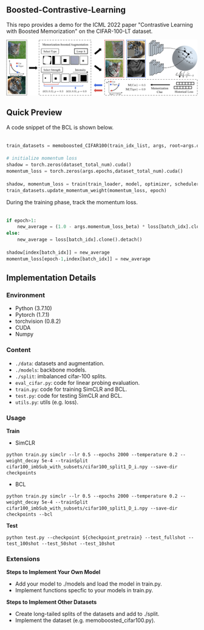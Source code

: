 ## Boosted-Contrastive-Learning

This repo provides a demo for the ICML 2022 paper "Contrastive Learning with Boosted Memorization" on the CIFAR-100-LT dataset. 

<div align="left">
  <img src="figures/methods.jpg" width="1000px" />
</div>

## Quick Preview
A code snippet of the BCL is shown below. 

```python

train_datasets = memoboosted_CIFAR100(train_idx_list, args, root=args.data_folder, train=True)

# initialize momentum loss
shadow = torch.zeros(dataset_total_num).cuda()
momentum_loss = torch.zeros(args.epochs,dataset_total_num).cuda()

shadow, momentum_loss = train(train_loader, model, optimizer, scheduler, epoch, log, shadow, momentum_loss, args=args)
train_datasets.update_momentum_weight(momentum_loss, epoch)

```

During the training phase, track the momentum loss. 

```python

if epoch>1:
    new_average = (1.0 - args.momentum_loss_beta) * loss[batch_idx].clone().detach() + args.momentum_loss_beta * shadow[index[batch_idx]]
else:
    new_average = loss[batch_idx].clone().detach()
    
shadow[index[batch_idx]] = new_average
momentum_loss[epoch-1,index[batch_idx]] = new_average

```

## Implementation Details

### Environment
- Python (3.7.10)
- Pytorch (1.7.1)
- torchvision (0.8.2)
- CUDA
- Numpy

### Content

- ```./data```: datasets and augmentation.
- ```./models```: backbone models.
- ```./split```: imbalanced cifar-100 splits.
- ```eval_cifar.py```: code for linear probing evaluation.
- ```train.py```: code for training SimCLR and BCL.
- ```test.py```: code for testing SimCLR and BCL.
- ```utils.py```: utils (e.g. loss).

### Usage

**Train**

- SimCLR
```train SimCLR
python train.py simclr --lr 0.5 --epochs 2000 --temperature 0.2 --weight_decay 5e-4 --trainSplit cifar100_imbSub_with_subsets/cifar100_split1_D_i.npy --save-dir checkpoints
```

- BCL
```train BCL
python train.py simclr --lr 0.5 --epochs 2000 --temperature 0.2 --weight_decay 5e-4 --trainSplit cifar100_imbSub_with_subsets/cifar100_split1_D_i.npy --save-dir checkpoints --bcl
```

**Test**

```test
python test.py --checkpoint ${checkpoint_pretrain} --test_fullshot --test_100shot --test_50shot --test_10shot
```

### Extensions

**Steps to Implement Your Own Model**

- Add your model to ./models and load the model in train.py.
- Implement functions specfic to your models in train.py.

**Steps to Implement Other Datasets**

- Create long-tailed splits of the datasets and add to ./split.
- Implement the dataset (e.g. memoboosted_cifar100.py).

